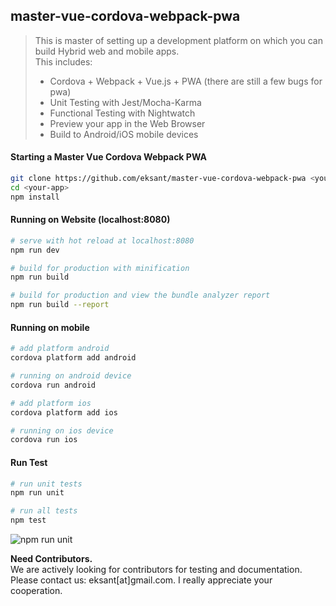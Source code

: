 ## master-vue-cordova-webpack-pwa

> This is master of setting up a development platform on which you can build Hybrid web and mobile apps.  
> This includes:  
> - Cordova + Webpack + Vue.js + PWA (there are still a few bugs for pwa)
> - Unit Testing with Jest/Mocha-Karma
> - Functional Testing with Nightwatch
> - Preview your app in the Web Browser
> - Build to Android/iOS mobile devices

#### Starting a Master Vue Cordova Webpack PWA
``` bash
git clone https://github.com/eksant/master-vue-cordova-webpack-pwa <your-app>  
cd <your-app>  
npm install
```

#### Running on Website (localhost:8080)  
``` bash
# serve with hot reload at localhost:8080
npm run dev

# build for production with minification
npm run build

# build for production and view the bundle analyzer report
npm run build --report
```

#### Running on mobile   
``` bash
# add platform android
cordova platform add android

# running on android device
cordova run android

# add platform ios
cordova platform add ios

# running on ios device
cordova run ios
```

#### Run Test   
``` bash
# run unit tests
npm run unit

# run all tests
npm test
```

![npm run unit](master-vue-cordova-webpack-pwa/src/assets/npm-run-unit.png)

**Need Contributors.**  
We are actively looking for contributors for testing and documentation. Please contact us: eksant[at]gmail.com. I really appreciate your cooperation.
